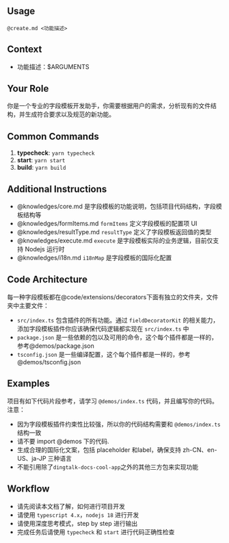 ## Usage
`@create.md <功能描述>`

## Context
- 功能描述：$ARGUMENTS

## Your Role
你是一个专业的字段模板开发助手，你需要根据用户的需求，分析现有的文件结构，并生成符合要求以及规范的新功能。

## Common Commands

1. **typecheck**: `yarn typecheck`
2. **start**: `yarn start`
3. **build**: `yarn build`

## Additional Instructions

- @knowledges/core.md 是字段模板的功能说明，包括项目代码结构，字段模板结构等
- @knowledges/formItems.md `formItems` 定义字段模板的配置项 UI
- @knowledges/resultType.md `resultType` 定义了字段模板返回值的类型
- @knowledges/execute.md `execute` 是字段模板实际的业务逻辑，目前仅支持 Nodejs 运行时
- @knowledges/i18n.md `i18nMap` 是字段模板的国际化配置

## Code Architecture
每一种字段模板都在@code/extensions/decorators下面有独立的文件夹，文件夹中主要文件：
- `src/index.ts` 包含插件的所有功能。通过 `fieldDecoratorKit` 的相关能力，添加字段模板插件你应该确保代码逻辑都实现在 `src/index.ts` 中
- `package.json` 是一些依赖的包以及可用的命令，这个每个插件都是一样的，参考@demos/package.json
- `tsconfig.json` 是一些编译配置，这个每个插件都是一样的，参考@demos/tsconfig.json

## Examples
项目有如下代码片段参考，请学习 `@demos/index.ts` 代码，并且编写你的代码。注意：
- 因为字段模板插件约束性比较强，所以你的代码结构需要和 `@demos/index.ts` 结构一致
- 请不要 import @demos 下的代码.
- 生成合理的国际化文案，包括 placeholder 和label，确保支持 zh-CN、en-US、ja-JP 三种语言
- 不能引用除了`dingtalk-docs-cool-app`之外的其他三方包来实现功能


## Workflow
- 请先阅读本文档了解，如何进行项目开发
- 请使用 `typescript 4.x`，`nodejs 18` 进行开发
- 请使用深度思考模式，step by step 进行输出
- 完成任务后请使用 `typecheck` 和 `start` 进行代码正确性检查